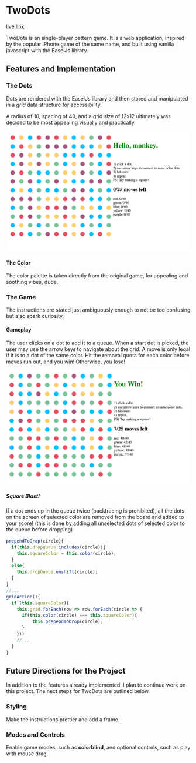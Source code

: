 # TwoDots

[live link](rodeezy.github.io/TwoDots)

TwoDots is an single-player pattern game. It is a web application, inspired by the popular iPhone game of the same name, and built using vanilla javascript with the EaselJs library.

## Features and Implementation

### The Dots

Dots are rendered with the EaselJs library and then stored and manipulated in a *grid* data structure for accessibility.

A radius of 10, spacing of 40, and a grid size of 12x12 ultimately was decided to be most appealing visually and practically.

![image of start screen](docs/screenshots/splash.png)

#### The Color

The color palette is taken directly from the original game, for appealing and soothing vibes, dude.

### The Game

The instructions are stated just ambiguously enough to not be too confusing but also spark curiosity.

#### Gameplay

The user clicks on a dot to add it to a queue. When a start dot is picked, the user may use the arrow keys to navigate about the grid. A move is only legal if it is to a dot of the same color. Hit the removal quota for each color before moves run out, and you win! Otherwise, you lose!

![image of win screen](docs/screenshots/win.png)

##### Square Blast!
If a dot ends up in the queue twice (backtracing is prohibited), all the dots on the screen of selected color are removed from the board and added to your score!
(this is done by adding all unselected dots of selected color to the queue before dropping)

```javascript
prependToDrop(circle){
  if(this.dropQueue.includes(circle)){
    this.squareColor = this.color(circle);
  }
  else{
    this.dropQueue.unshift(circle);
  }
}
//...
gridAction(){
  if (this.squareColor){
    this.grid.forEach(row => row.forEach(circle => {
      if(this.color(circle) === this.squareColor){
          this.prependToDrop(circle);
      }
    }))
    //...
  }
}
```

## Future Directions for the Project

In addition to the features already implemented, I plan to continue work on this project. The next steps for TwoDots are outlined below.

### Styling

Make the instructions prettier and add a frame.

### Modes and Controls

Enable game modes, such as **colorblind**, and optional controls, such as play with mouse drag.
